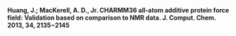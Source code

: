 



**Huang, J.; MacKerell, A. D., Jr. CHARMM36 all-atom additive protein force field: Validation based on comparison to NMR data. J. Comput. Chem. 2013, 34, 2135−2145**
